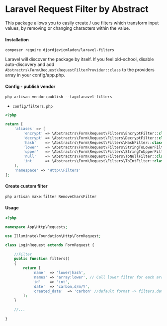 # Laravel Request Filter by Abstract

This package allows you to easily create / use filters which transform input values, by removing or changing characters within the value.

#### Installation

`composer require djordjevicmladen/laravel-filters`

Laravel will discover the package by itself. If you feel old-school, disable auto-discovery and add `Abstractrs\Form\Request\RequestFilterProvider::class` to the providers array in your config/app.php.

#### Config - publish vendor

```
php artisan vendor:publish --tag=laravel-filters
```

* `config/filters.php`

```php
<?php

return [
    'aliases' => [
        'encrypt' => \Abstractrs\Form\Request\Filters\EncryptFilter::class,
        'decrypt' => \Abstractrs\Form\Request\Filters\DecryptFilter::class,
        'hash'    => \Abstractrs\Form\Request\Filters\HashFilter::class,
        'lower'   => \Abstractrs\Form\Request\Filters\StringToLowerFilter::class,
        'upper'   => \Abstractrs\Form\Request\Filters\StringToUpperFilter::class,
        'null'    => \Abstractrs\Form\Request\Filters\ToNullFilter::class,
        'int'     => \Abstractrs\Form\Request\Filters\ToIntFilter::class,
    ],
    'namespace' => 'Http\\Filters'
];

```

#### Create custom filter

```
php artisan make:filter RemoveCharsFilter
```

#### Usage

```php
<?php

namespace App\Http\Requests;

use Illuminate\Foundation\Http\FormRequest;

class LoginRequest extends FormRequest {
    
    //Filter
    public function filters()
    {
        return [
            'name'  => 'lower|hash',
            'names' => 'array:lower', // Call lower filter for each array value
            'id'    => 'int',
            'date'  => 'carbon,d/m/Y',
            'created_date'  => 'carbon' //default format -> filters.date_format (Y-m-d H:i:s)
        ];
    }
    
    //...
    
}
```
